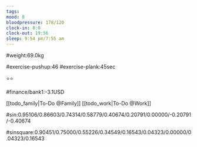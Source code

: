 ```yaml
---
tags: 
mood: 8
bloodpressure: 178/120
clock-in: 8:0
clock-out: 19:56
sleep: 9:54 pm/7:55 am
---
```


#weight:69.0kg

#exercise-pushup:46
#exercise-plank:45sec


⭐⭐

#finance/bank1:-3.1USD

[[todo_family|To-Do @Family]]
[[todo_work|To-Do @Work]]



#sin:0.95106/0.86603/0.74314/0.58779/0.40674/0.20791/0.00000/-0.20791/-0.40674

#sinsquare:0.90451/0.75000/0.55226/0.34549/0.16543/0.04323/0.00000/0.04323/0.16543

